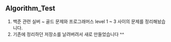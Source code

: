 ## Algorithm_Test

1. 백준 관련 실버 ~ 골드 문제와 프로그래머스 level 1 ~ 3 사이의 문제를 정리해놨습니다.
2. 기존에 정리하던 저장소를 날려버려서 새로 만들었습니다 ^^
